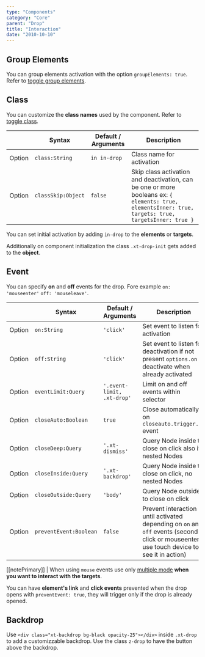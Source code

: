 ```yaml
---
type: "Components"
category: "Core"
parent: "Drop"
title: "Interaction"
date: "2010-10-10"
---
```


## Group Elements

You can group elements activation with the option `groupElements: true`. Refer to [toggle group elements](/components/core/toggle/interaction#group-elements).


## Class

You can customize the **class names** used by the component. Refer to [toggle class](/components/core/toggle/interaction#class).

<div class="xt-overflow-sub overflow-y-hidden overflow-x-scroll my-4 xt-my-auto w-full">

|                         | Syntax                                    | Default / Arguments                       | Description                   |
| ----------------------- | ----------------------------------------- | ----------------------------- | ----------------------------- |
| Option                  | `class:String`                          | `in in-drop`        | Class name for activation            |
| Option                  | `classSkip:Object`                          | `false`        | Skip class activation and deactivation, can be one or more booleans ex: `{ elements: true, elementsInner: true, targets: true, targetsInner: true }`            |

</div>

You can set initial activation by adding `in-drop` to the **elements** or **targets**.

Additionally on component initialization the class `.xt-drop-init` gets added to the **object**.

## Event

You can specify **on** and **off** events for the drop. Fore example `on: 'mouseenter'` `off: 'mouseleave'`.

<div class="xt-overflow-sub overflow-y-hidden overflow-x-scroll my-4 xt-my-auto w-full">

|                         | Syntax                                    | Default / Arguments                       | Description                   |
| ----------------------- | ----------------------------------------- | ----------------------------- | ----------------------------- |
| Option                  | `on:String`                              | `'click'`                     | Set event to listen for activation           |
| Option                  | `off:String`                             | `'click'`                       | Set event to listen for deactivation if not present `options.on` deactivate when already activated          |
| Option                  | `eventLimit:Query`                          | `'.event-limit, .xt-drop'`        | Limit on and off events within selector            |
| Option                  | `closeAuto:Boolean`                          | `true`        | Close automatically on `closeauto.trigger.xt` event            |
| Option                  | `closeDeep:Query`                          | `'.xt-dismiss'`        | Query Node inside to close on click also if nested Nodes            |
| Option                  | `closeInside:Query`                          | `'.xt-backdrop'`        | Query Node inside to close on click, no nested Nodes            |
| Option                  | `closeOutside:Query`                          | `'body'`        | Query Node outside to close on click            |
| Option                  | `preventEvent:Boolean`                          | `false`        | Prevent interaction until activated depending on `on` and `off` events (second click or mouseenter, use touch device to see it in action)            |

</div>

[[notePrimary]]
| When using `mouse` events use only [multiple mode](/components/core/drop#usage-multiple) **when you want to interact with the targets**.

<demo>
  <demovanilla src="vanilla/components/core/drop/event">
  </demovanilla>
</demo>

You can have **element's link** and **click events** prevented when the drop opens with `preventEvent: true`, they will trigger only if the drop is already opened.

<demo>
  <demovanilla src="vanilla/components/core/drop/prevent-event">
  </demovanilla>
  <demovanilla src="vanilla/components/core/drop/prevent-event-hover">
  </demovanilla>
</demo>

## Backdrop

Use `<div class="xt-backdrop bg-black opacity-25"></div>` inside `.xt-drop` to add a customizzable backdrop. Use the class `z-drop` to have the button above the backdrop.

<demo>
  <demovanilla src="vanilla/components/core/drop/backdrop">
  </demovanilla>
</demo>
